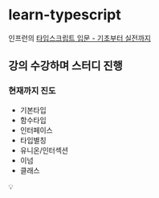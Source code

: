 # learn-typescript

인프런의 [타입스크립트 입문 - 기초부터 실전까지](https://www.inflearn.com/course/%ED%83%80%EC%9E%85%EC%8A%A4%ED%81%AC%EB%A6%BD%ED%8A%B8-%EC%9E%85%EB%AC%B8?inst=f1ae9299&utm_source=blog&utm_medium=githubio&utm_campaign=captianpangyo&utm_term=banner)

## 강의 수강하며 스터디 진행


### 현재까지 진도
- 기본타입
- 함수타입
- 인터페이스
- 타입별칭
- 유니온/인터섹션
- 이넘
- 클래스


💡
